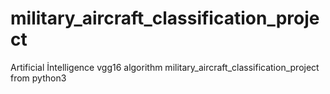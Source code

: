 # military_aircraft_classification_project
Artificial İntelligence vgg16 algorithm military_aircraft_classification_project from python3 
